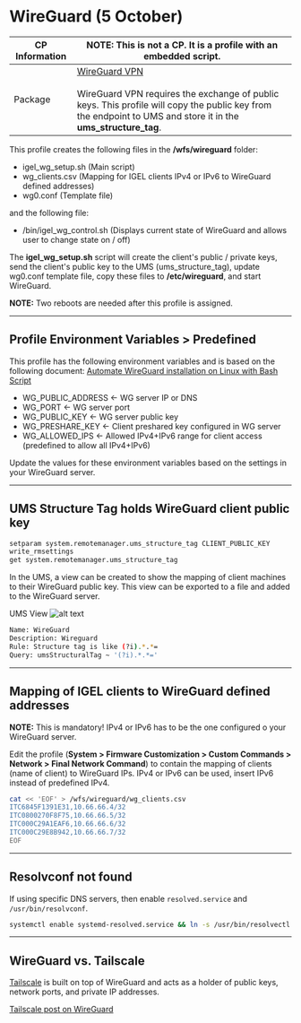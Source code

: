 
# WireGuard (5 October)

|  CP Information | **NOTE:** This is not a CP. It is a profile with an embedded script.            |
|--------------------|------------|
| Package | [WireGuard VPN](https://www.wireguard.com/) <br /><br /> WireGuard VPN requires the exchange of public keys. This profile will copy the public key from the endpoint to UMS and store it in the **ums_structure_tag**. |

This profile creates the following files in the **/wfs/wireguard** folder:

- igel_wg_setup.sh (Main script)
- wg_clients.csv (Mapping for IGEL clients IPv4 or IPv6 to WireGuard defined addresses)
- wg0.conf (Template file)

and the following file:

- /bin/igel_wg_control.sh (Displays current state of WireGuard and allows user to change state on / off)

The **igel_wg_setup.sh** script will create the client's public / private keys, send the client's public key to the UMS (ums_structure_tag), update wg0.conf template file, copy these files to **/etc/wireguard**, and start WireGuard.

**NOTE:** Two reboots are needed after this profile is assigned.

-----

## Profile Environment Variables > Predefined

This profile has the following environment variables and is based on the following document: [Automate WireGuard installation on Linux with Bash Script](https://techviewleo.com/automate-wireguard-installation-on-linux/)

- WG_PUBLIC_ADDRESS <- WG server IP or DNS
- WG_PORT <- WG server port
- WG_PUBLIC_KEY <- WG server public key
- WG_PRESHARE_KEY <- Client preshared key configured in WG server
- WG_ALLOWED_IPS <- Allowed IPv4+IPv6 range for client access (predefined to allow all IPv4+IPv6)

Update the values for these environment variables based on the settings in your WireGuard server.

-----

## UMS Structure Tag holds WireGuard client public key

```bash linenums="1"
setparam system.remotemanager.ums_structure_tag CLIENT_PUBLIC_KEY
write_rmsettings
get system.remotemanager.ums_structure_tag
```

In the UMS, a view can be created to show the mapping of client machines to their WireGuard public key. This view can be exported to a file and added to the WireGuard server.

UMS View
![alt text](images/umsview.png "UMS View")

```bash linenums="1"
Name: WireGuard
Description: Wireguard
Rule: Structure tag is like (?i).*.*=
Query: umsStructuralTag ~ '(?i).*.*='
```

-----

## Mapping of IGEL clients to WireGuard defined addresses

**NOTE:** This is mandatory! IPv4 or IPv6 has to be the one configured o your WireGuard server.

Edit the profile (**System > Firmware Customization > Custom Commands > Network > Final Network Command**) to contain the mapping of clients (name of client) to WireGuard IPs. IPv4 or IPv6 can be used, insert IPv6 instead of predefined IPv4.

```bash linenums="1"
cat << 'EOF' > /wfs/wireguard/wg_clients.csv
ITC6845F1391E31,10.66.66.4/32
ITC0800270F8F75,10.66.66.5/32
ITC000C29A1EAF6,10.66.66.6/32
ITC000C29E8B942,10.66.66.7/32
EOF
```

-----

## Resolvconf not found

If using specific DNS servers, then enable `resolved.service` and `/usr/bin/resolvconf`.

```bash linenums="1"
systemctl enable systemd-resolved.service && ln -s /usr/bin/resolvectl /usr/bin/resolvconf
```

-----

## WireGuard vs. Tailscale

[Tailscale](https://github.com/IGEL-Community/IGEL-Custom-Partitions/tree/master/CP_Source/Network/Tailscale_VPN) is built on top of WireGuard and acts as a holder of public keys, network ports, and private IP addresses.

[Tailscale post on WireGuard](https://tailscale.com/compare/wireguard/)
